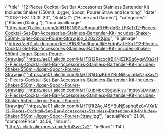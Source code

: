 {
	"title": "12 Pieces Cocktail Set Bar Accessories Stainless  Bartender Kit Includes Shaker (550ml), Jigger, Spoon, Pourer Straw and Ice tong",
	"date": "2018-10-31 10:30:20",
	"SubCat": ["Home and Garden"],
	"categories": ["Kitchen,Dining "],
	"thumbnailImage": "https://ae01.alicdn.com/kf/HTB1NSPsc6bguuRkHFrdq6z.LFXaT/12-Pieces-Cocktail-Set-Bar-Accessories-Stainless-Bartender-Kit-Includes-Shaker-550ml-Jigger-Spoon-Pourer-Straw.jpg_220x220.jpg",
	"BigImage": ["https://ae01.alicdn.com/kf/HTB1NSPsc6bguuRkHFrdq6z.LFXaT/12-Pieces-Cocktail-Set-Bar-Accessories-Stainless-Bartender-Kit-Includes-Shaker-550ml-Jigger-Spoon-Pourer-Straw.jpg","https://ae01.alicdn.com/kf/HTB12RaxocIrBKNjSZK9q6ygoVXa2/12-Pieces-Cocktail-Set-Bar-Accessories-Stainless-Bartender-Kit-Includes-Shaker-550ml-Jigger-Spoon-Pourer-Straw.jpg","https://ae01.alicdn.com/kf/HTB1jOqaKbSYBuNjSspiq6xNzpXav/12-Pieces-Cocktail-Set-Bar-Accessories-Stainless-Bartender-Kit-Includes-Shaker-550ml-Jigger-Spoon-Pourer-Straw.jpg","https://ae01.alicdn.com/kf/HTB1bNblc56guuRjy0Fmq6y0DXXat/12-Pieces-Cocktail-Set-Bar-Accessories-Stainless-Bartender-Kit-Includes-Shaker-550ml-Jigger-Spoon-Pourer-Straw.jpg","https://ae01.alicdn.com/kf/HTB1f2AgJ4SYBuNjSsphq6zGvVXa1/12-Pieces-Cocktail-Set-Bar-Accessories-Stainless-Bartender-Kit-Includes-Shaker-550ml-Jigger-Spoon-Pourer-Straw.jpg"],
	"actualPrice": 21.80,
	"comparePrice": 34.06,
	"linkurl": "http://s.click.aliexpress.com/e/bl3wzOv2",
	"inStock": 114
}
